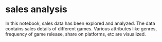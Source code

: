 # sales analysis

In this notebook, sales data has been explored and analyzed. The data contains sales details of different games. Various attributes like genres, frequency of game release, share on platforms, etc are visualized.
